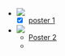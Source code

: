 - ![](https://i.imgur.com/y70WeBJ.png)
	- [x] [poster 1](https://shopcultureposters.com/en-us/products/whiplash?variant=45013644771646)
- ![](https://i.imgur.com/GfYKxav.png)
	- [Poster 2](https://shopcultureposters.com/en-us/products/porsche-911-turbo)
	- 